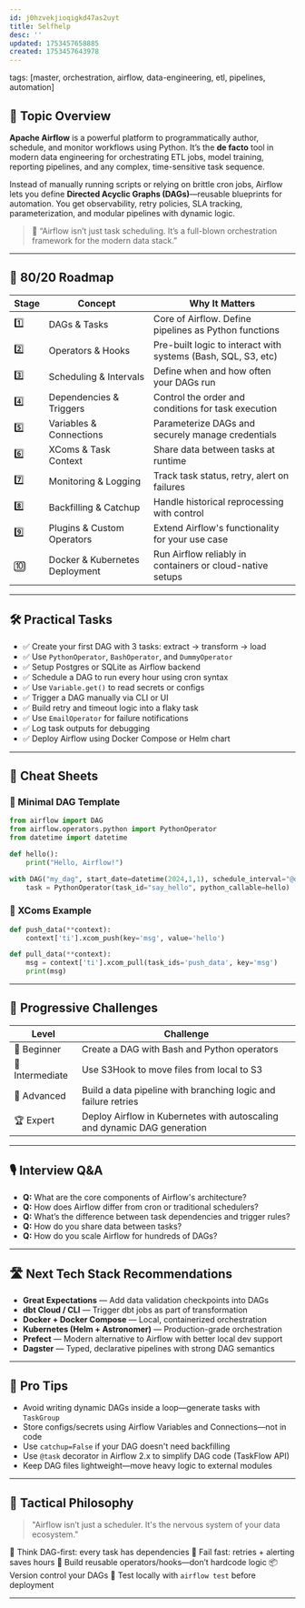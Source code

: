 ```yaml
---
id: j0hzvekjioqigkd47as2uyt
title: Selfhelp
desc: ''
updated: 1753457658885
created: 1753457643978
---
```

tags: [master, orchestration, airflow, data-engineering, etl, pipelines, automation]

## 📌 Topic Overview

**Apache Airflow** is a powerful platform to programmatically author, schedule, and monitor workflows using Python. It’s the **de facto** tool in modern data engineering for orchestrating ETL jobs, model training, reporting pipelines, and any complex, time-sensitive task sequence.

Instead of manually running scripts or relying on brittle cron jobs, Airflow lets you define **Directed Acyclic Graphs (DAGs)**—reusable blueprints for automation. You get observability, retry policies, SLA tracking, parameterization, and modular pipelines with dynamic logic.

> 🚀 “Airflow isn’t just task scheduling. It’s a full-blown orchestration framework for the modern data stack.”

---

## 🚀 80/20 Roadmap

| Stage | Concept                          | Why It Matters                                               |
|-------|----------------------------------|--------------------------------------------------------------|
| 1️⃣    | DAGs & Tasks                    | Core of Airflow. Define pipelines as Python functions         |
| 2️⃣    | Operators & Hooks               | Pre-built logic to interact with systems (Bash, SQL, S3, etc) |
| 3️⃣    | Scheduling & Intervals         | Define when and how often your DAGs run                       |
| 4️⃣    | Dependencies & Triggers        | Control the order and conditions for task execution           |
| 5️⃣    | Variables & Connections        | Parameterize DAGs and securely manage credentials             |
| 6️⃣    | XComs & Task Context           | Share data between tasks at runtime                           |
| 7️⃣    | Monitoring & Logging           | Track task status, retry, alert on failures                   |
| 8️⃣    | Backfilling & Catchup          | Handle historical reprocessing with control                   |
| 9️⃣    | Plugins & Custom Operators     | Extend Airflow's functionality for your use case              |
| 🔟    | Docker & Kubernetes Deployment  | Run Airflow reliably in containers or cloud-native setups     |

---

## 🛠️ Practical Tasks

- ✅ Create your first DAG with 3 tasks: extract → transform → load  
- ✅ Use `PythonOperator`, `BashOperator`, and `DummyOperator`  
- ✅ Setup Postgres or SQLite as Airflow backend  
- ✅ Schedule a DAG to run every hour using cron syntax  
- ✅ Use `Variable.get()` to read secrets or configs  
- ✅ Trigger a DAG manually via CLI or UI  
- ✅ Build retry and timeout logic into a flaky task  
- ✅ Use `EmailOperator` for failure notifications  
- ✅ Log task outputs for debugging  
- ✅ Deploy Airflow using Docker Compose or Helm chart  

---

## 🧾 Cheat Sheets

### 📄 Minimal DAG Template

```python
from airflow import DAG
from airflow.operators.python import PythonOperator
from datetime import datetime

def hello():
    print("Hello, Airflow!")

with DAG("my_dag", start_date=datetime(2024,1,1), schedule_interval="@daily", catchup=False) as dag:
    task = PythonOperator(task_id="say_hello", python_callable=hello)
````

### 🧪 XComs Example

```python
def push_data(**context):
    context['ti'].xcom_push(key='msg', value='hello')

def pull_data(**context):
    msg = context['ti'].xcom_pull(task_ids='push_data', key='msg')
    print(msg)
```

---

## 🎯 Progressive Challenges

| Level           | Challenge                                                                |
| --------------- | ------------------------------------------------------------------------ |
| 🥉 Beginner     | Create a DAG with Bash and Python operators                              |
| 🥈 Intermediate | Use S3Hook to move files from local to S3                                |
| 🥇 Advanced     | Build a data pipeline with branching logic and failure retries           |
| 🏆 Expert       | Deploy Airflow in Kubernetes with autoscaling and dynamic DAG generation |

---

## 🎙️ Interview Q\&A

* **Q:** What are the core components of Airflow's architecture?
* **Q:** How does Airflow differ from cron or traditional schedulers?
* **Q:** What’s the difference between task dependencies and trigger rules?
* **Q:** How do you share data between tasks?
* **Q:** How do you scale Airflow for hundreds of DAGs?

---

## 🛣️ Next Tech Stack Recommendations

* **Great Expectations** — Add data validation checkpoints into DAGs
* **dbt Cloud / CLI** — Trigger dbt jobs as part of transformation
* **Docker + Docker Compose** — Local, containerized orchestration
* **Kubernetes (Helm + Astronomer)** — Production-grade orchestration
* **Prefect** — Modern alternative to Airflow with better local dev support
* **Dagster** — Typed, declarative pipelines with strong DAG semantics

---

## 🧠 Pro Tips

* Avoid writing dynamic DAGs inside a loop—generate tasks with `TaskGroup`
* Store configs/secrets using Airflow Variables and Connections—not in code
* Use `catchup=False` if your DAG doesn't need backfilling
* Use `@task` decorator in Airflow 2.x to simplify DAG code (TaskFlow API)
* Keep DAG files lightweight—move heavy logic to external modules

---

## 🧬 Tactical Philosophy

> "Airflow isn’t just a scheduler. It's the nervous system of your data ecosystem."

🧠 Think DAG-first: every task has dependencies
🚥 Fail fast: retries + alerting saves hours
🔌 Build reusable operators/hooks—don’t hardcode logic
📦 Version control your DAGs
🧪 Test locally with `airflow test` before deployment

---
